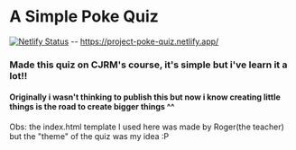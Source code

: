 # A Simple Poke Quiz

[![Netlify Status](https://api.netlify.com/api/v1/badges/6f838e96-dcc0-43a3-a1d9-6d967d5d56f1/deploy-status)](https://app.netlify.com/sites/project-poke-quiz/deploys) -- https://project-poke-quiz.netlify.app/

### Made this quiz on CJRM's course, it's simple but i've learn it a lot!!

#### Originally i wasn't thinking to publish this but now i know creating little things is the road to create bigger things ^^

Obs: the index.html template I used here was made by Roger(the teacher) but the "theme" of the quiz was my idea :P
